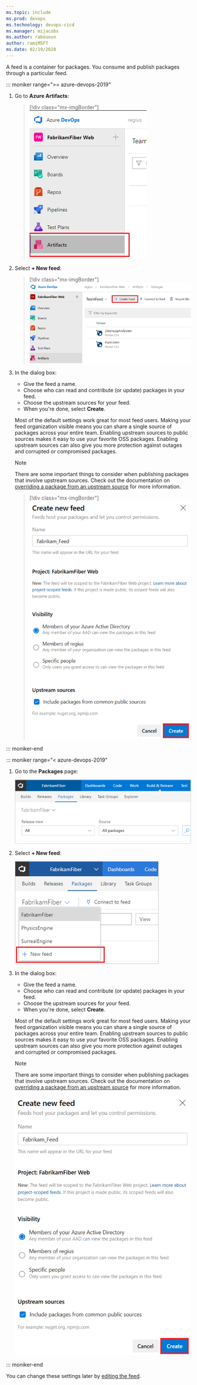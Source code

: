 ```yaml
---
ms.topic: include
ms.prod: devops
ms.technology: devops-cicd
ms.manager: mijacobs
ms.author: rabououn
author: ramiMSFT
ms.date: 02/19/2020
---
```


A feed is a container for packages.
You consume and publish packages through a particular feed.

::: moniker range=">= azure-devops-2019"

1. Go to **Azure Artifacts**:

   > [!div class="mx-imgBorder"] 
   >![Go to Azure Artifacts](../media/goto-feed-hub-azure-devops-newnav.png)
   > 

2. Select **+ New feed**:

   > [!div class="mx-imgBorder"] 
   >![New feed button](../media/new-feed-button-azure-devops-newnav.png)
   > 

3. In the dialog box:

   - Give the feed a name.
   - Choose who can read and contribute (or update) packages in your feed.
   - Choose the upstream sources for your feed.
   - When you're done, select **Create**.

   Most of the default settings work great for most feed users. Making your feed organization visible means you can share a single source of packages across your entire team. Enabling upstream sources to public sources makes it easy to use your favorite OSS packages. Enabling upstream sources can also give you more protection against outages and corrupted or compromised packages.
   > [!NOTE]   
   > There are some important things to consider when publishing packages that involve upstream sources. Check out the documentation on [overriding a package from an upstream source](../concepts/upstream-sources.md#overriding-a-package-from-an-upstream-source) for more information.

   > [!div class="mx-imgBorder"] 
   >![New feed dialog box](../media/new-feed-dialog.png)
   > 

::: moniker-end

::: moniker range="< azure-devops-2019"

1. Go to the **Packages** page:

    ![Go to Azure Artifacts](../media/goto-feed-hub.png)

2. Select **+ New feed**:

    ![New feed button](../media/new-feed-button.png)

3. In the dialog box:

   - Give the feed a name.
   - Choose who can read and contribute (or update) packages in your feed.
   - Choose the upstream sources for your feed.
   - When you're done, select **Create**.

   Most of the default settings work great for most feed users. Making your feed organization visible means you can share a single source of packages across your entire team. Enabling upstream sources to public sources makes it easy to use your favorite OSS packages. Enabling upstream sources can also give you more protection against outages and corrupted or compromised packages.
   > [!NOTE]   
   > There are some important things to consider when publishing packages that involve upstream sources. Check out the documentation on [overriding a package from an upstream source](../concepts/upstream-sources.md#overriding-a-package-from-an-upstream-source) for more information.

   ![New feed dialog box](../media/new-feed-dialog.png)

::: moniker-end

You can change these settings later by [editing the feed](../feeds/edit-feed.md).
